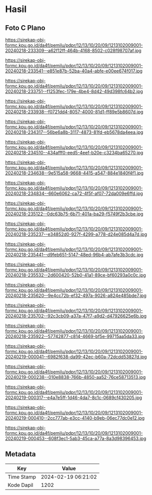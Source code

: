 # Hasil

## Foto C Plano

https://sirekap-obj-formc.kpu.go.id/da4f/pemilu/pdpr/12/13/10/20/09/1213102009001-20240218-233309--a62f12ff-464b-4168-8502-c028f98707af.jpg

https://sirekap-obj-formc.kpu.go.id/da4f/pemilu/pdpr/12/13/10/20/09/1213102009001-20240218-233541--e851e87b-52ba-40a4-abfe-e00ee674f017.jpg

https://sirekap-obj-formc.kpu.go.id/da4f/pemilu/pdpr/12/13/10/20/09/1213102009001-20240218-233751--f1253fec-179e-4be4-8d42-49d398fc64b2.jpg

https://sirekap-obj-formc.kpu.go.id/da4f/pemilu/pdpr/12/13/10/20/09/1213102009001-20240218-233938--f0721dd4-8057-4000-81d1-ff89e5b8607d.jpg

https://sirekap-obj-formc.kpu.go.id/da4f/pemilu/pdpr/12/13/10/20/09/1213102009001-20240218-234317--56be6a8b-3117-4873-81fd-eb5678da4eea.jpg

https://sirekap-obj-formc.kpu.go.id/da4f/pemilu/pdpr/12/13/10/20/09/1213102009001-20240218-234510--434afff0-eed5-4eef-b20e-c3234ba65270.jpg

https://sirekap-obj-formc.kpu.go.id/da4f/pemilu/pdpr/12/13/10/20/09/1213102009001-20240218-234638--9e515a58-9668-4415-a547-884e1840f4f1.jpg

https://sirekap-obj-formc.kpu.go.id/da4f/pemilu/pdpr/12/13/10/20/09/1213102009001-20240218-234834--660e6062-ca72-4f5f-af07-72da009e6ffd.jpg

https://sirekap-obj-formc.kpu.go.id/da4f/pemilu/pdpr/12/13/10/20/09/1213102009001-20240218-235122--0dc63b75-6b71-401a-ba29-f5749f2b3cbe.jpg

https://sirekap-obj-formc.kpu.go.id/da4f/pemilu/pdpr/12/13/10/20/09/1213102009001-20240218-235237--e34852d0-927f-4299-a778-d24e085d4a7d.jpg

https://sirekap-obj-formc.kpu.go.id/da4f/pemilu/pdpr/12/13/10/20/09/1213102009001-20240218-235441--d9feb651-5147-48ed-96b4-ab7afe3b3cdc.jpg

https://sirekap-obj-formc.kpu.go.id/da4f/pemilu/pdpr/12/13/10/20/09/1213102009001-20240218-235532--2d600420-52b0-41a1-89ce-bf60293a0c0c.jpg

https://sirekap-obj-formc.kpu.go.id/da4f/pemilu/pdpr/12/13/10/20/09/1213102009001-20240218-235620--9e4cc72b-ef32-497a-9026-a824e485bde7.jpg

https://sirekap-obj-formc.kpu.go.id/da4f/pemilu/pdpr/12/13/10/20/09/1213102009001-20240218-235702--92c3cb09-a37a-47f7-a9d2-d47926625e6b.jpg

https://sirekap-obj-formc.kpu.go.id/da4f/pemilu/pdpr/12/13/10/20/09/1213102009001-20240218-235922--57742877-c814-4669-bf5e-99715aa5da33.jpg

https://sirekap-obj-formc.kpu.go.id/da4f/pemilu/pdpr/12/13/10/20/09/1213102009001-20240219-000041--6982f638-da99-42ec-b60a-72dcdd53827d.jpg

https://sirekap-obj-formc.kpu.go.id/da4f/pemilu/pdpr/12/13/10/20/09/1213102009001-20240219-000238--010e8838-766b-4850-aa52-76ce58713513.jpg

https://sirekap-obj-formc.kpu.go.id/da4f/pemilu/pdpr/12/13/10/20/09/1213102009001-20240219-000317--e4a7e5ff-1d46-4da7-8c1c-0689cf430205.jpg

https://sirekap-obj-formc.kpu.go.id/da4f/pemilu/pdpr/12/13/10/20/09/1213102009001-20240219-000410--2cc777ab-e3cc-4140-b9eb-06ec77dc0e12.jpg

https://sirekap-obj-formc.kpu.go.id/da4f/pemilu/pdpr/12/13/10/20/09/1213102009001-20240219-000453--608f3ec1-5ab3-45ca-a77a-8a3d98396453.jpg


## Metadata

| Key        | Value               |
| ---------- | ------------------- |
| Time Stamp | 2024-02-19 06:21:02 |
| Kode Dapil | 1202                |




